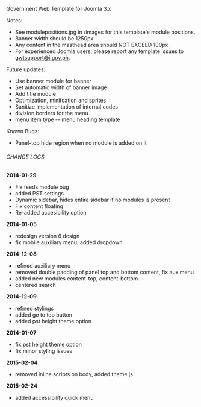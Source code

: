 Government Web Template for Joomla 3.x

Notes:
* See modulepositions.jpg in /images for this template's module positions.
* Banner width should be 1250px
* Any content in the masthead area should NOT EXCEED 100px.
* For experienced Joomla users, please report any template issues to gwtsupport@i.gov.ph.

Future updates:
- Use banner module for banner
- Set automatic width of banner image
- Add title module
- Optimization, minifcation and sprites
- Sanitize implementation of internal codes
- division borders for the menu
- menu item type -- menu heading template

Known Bugs:
- Panel-top hide region when no module is added on it

###### CHANGE LOGS
**2014-01-29**
- Fix feeds module bug
- added PST settings
- Dynamic sidebar, hides entire sidebar if no modules is present
- Fix content floating
- Re-added accesibility option

**2014-01-05**
- redesign version 6 design
- fix mobile auxiliary menu, added dropdown

**2014-12-08**
- refined auxiliary menu
- removed double padding of panel top and bottom content, fix aux menu
- added new modules content-top, content-bottom
- centered search

**2014-12-09**
- refined stylings
- added go to top button
- added pst height theme option

**2014-01-07**
- fix pst height theme option
- fix minor styling issues

**2015-02-04**
- removed inline scripts on body, added theme.js

**2015-02-24**
- added accessibility quick menu

